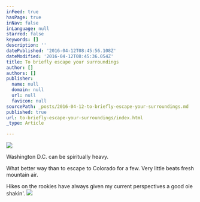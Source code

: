```yaml
---
inFeed: true
hasPage: true
inNav: false
inLanguage: null
starred: false
keywords: []
description: ''
datePublished: '2016-04-12T08:45:56.108Z'
dateModified: '2016-04-12T08:45:36.054Z'
title: To briefly escape your surroundings
author: []
authors: []
publisher:
  name: null
  domain: null
  url: null
  favicon: null
sourcePath: _posts/2016-04-12-to-briefly-escape-your-surroundings.md
published: true
url: to-briefly-escape-your-surroundings/index.html
_type: Article

---
```

![](https://the-grid-user-content.s3-us-west-2.amazonaws.com/de28795b-25ff-4a98-80c2-028896d091fe.jpg)

Washington D.C. can be spiritually heavy. 

What better way than to escape to Colorado for a few. Very little beats fresh mountain air. 

Hikes on the rookies have always given my current perspectives a good ole shakin'. ![](https://the-grid-user-content.s3-us-west-2.amazonaws.com/b0e78477-eb88-4b08-8367-4e10ced69a90.jpg)